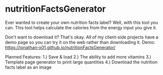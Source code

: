 # nutritionFactsGenerator
Ever wanted to create your own nutrition facts label? Well, with this tool you can. This tool helps calculate the calories from the energy input you give it.

Don't want to download it? That's okay. All of my client-side projects have a demo page so you can try it on the web rather than downloading it.
Demo: https://jonathan-x01.github.io/nutritionFactsGenerator/

Planned Features:
1.) Save & load
2.) The ability to add more vitamins
3.) Template page generator to print large quantities
4.) Download the nutrition facts label as an image
